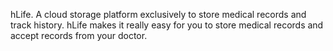 hLife. A cloud storage platform exclusively to store medical records and track history.
hLife makes it really easy for you to store medical records and accept records from your doctor.
